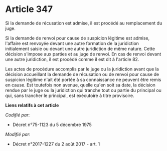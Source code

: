 # Article 347

Si la demande de récusation est admise, il est procédé au remplacement du juge.

Si la demande de renvoi pour cause de suspicion légitime est admise, l'affaire est renvoyée devant une autre formation de la
juridiction initialement saisie ou devant une autre juridiction de même nature. Cette décision s'impose aux parties et au
juge de renvoi. En cas de renvoi devant une autre juridiction, il est procédé comme il est dit à l'article 82.

Les actes de procédure accomplis par le juge ou la juridiction avant que la décision accueillant la demande de récusation ou
de renvoi pour cause de suspicion légitime n'ait été portée à sa connaissance ne peuvent être remis en cause. Est toutefois
non avenue, quelle qu'en soit sa date, la décision rendue par le juge ou la juridiction qui tranche tout ou partie du
principal ou qui, sans trancher le principal, est exécutoire à titre provisoire.

**Liens relatifs à cet article**

_Codifié par_:

  - Décret n°75-1123 du 5 décembre 1975

_Modifié par_:

  - Décret n°2017-1227 du 2 août 2017 - art. 1
